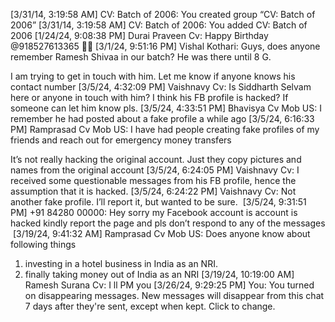 [3/31/14, 3:19:58 AM] CV: Batch of 2006: ‎You created group “CV: Batch of 2006”
[3/31/14, 3:19:58 AM] CV: Batch of 2006: ‎You added CV: Batch of 2006
[1/24/24, 9:08:38 PM] Durai Praveen Cv: Happy Birthday @918527613365 🎉🎁
[3/1/24, 9:51:16 PM] Vishal Kothari: Guys, does anyone remember Ramesh Shivaa in our batch? He was there until 8 G. 

I am trying to get in touch with him. Let me know if anyone knows his contact number
[3/5/24, 4:32:09 PM] Vaishnavy Cv: Is Siddharth Selvam here or anyone in touch with him? I think his FB profile is hacked? If someone can let him know pls.
[3/5/24, 4:33:51 PM] Bhavisya Cv Mob US: I remember he had posted about a fake profile a while ago
[3/5/24, 6:16:33 PM] Ramprasad Cv Mob US: I have had people creating fake profiles of my friends and reach out for emergency money transfers 

It’s not really hacking the original account. Just they copy pictures and names from the original account
[3/5/24, 6:24:05 PM] Vaishnavy Cv: I received some questionable messages from his FB profile, hence the assumption that it is hacked.
[3/5/24, 6:24:22 PM] Vaishnavy Cv: Not another fake profile. I’ll report it, but wanted to be sure. ‎<This message was edited>
[3/5/24, 9:31:51 PM] ‪+91 84280 00000‬: Hey sorry my Facebook account is account is hacked kindly report the page and pls don’t respond to any of the messages ‎<This message was edited>
[3/19/24, 9:41:32 AM] Ramprasad Cv Mob US: Does anyone know about following things

1) investing in a hotel business in India as an NRI. 
2) finally taking money out of India as an NRI
[3/19/24, 10:19:00 AM] Ramesh Surana Cv: I ll PM you
[3/26/24, 9:29:25 PM] ‎You: ‎‎‎You turned on disappearing messages. ‎New messages will disappear from this chat ‎7 days after they're sent, except when kept. ‎Click to change.
